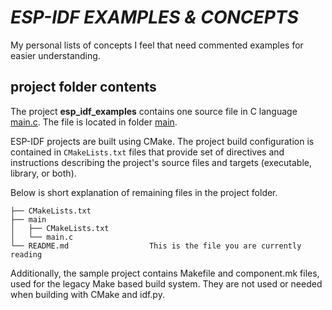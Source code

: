 # _ESP-IDF EXAMPLES & CONCEPTS_

My personal lists of concepts I feel that need commented examples for easier understanding.

## project folder contents

The project **esp_idf_examples** contains one source file in C language [main.c](main/main.c). The file is located in folder [main](main).

ESP-IDF projects are built using CMake. The project build configuration is contained in `CMakeLists.txt`
files that provide set of directives and instructions describing the project's source files and targets
(executable, library, or both).

Below is short explanation of remaining files in the project folder.

```
├── CMakeLists.txt
├── main
│   ├── CMakeLists.txt
│   └── main.c
└── README.md                  This is the file you are currently reading
```

Additionally, the sample project contains Makefile and component.mk files, used for the legacy Make based build system.
They are not used or needed when building with CMake and idf.py.
